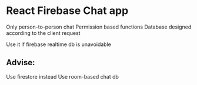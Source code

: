 # React Firebase Chat app

Only person-to-person chat 
Permission based functions
Database designed according to the client request

Use it if firebase realtime db is unavoidable 

## Advise:
Use firestore instead 
Use room-based chat db
